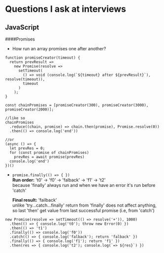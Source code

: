 # Questions I ask at interviews

## JavaScript

####Promises
* How run an array promises one after another? 
~~~~ 
function promiseCreator(timeout) {
  return prevResult =>
    new Promise(resolve =>
      setTimeout(
        () => void (console.log(`${timeout} after ${prevResult}`), resolve(timeout)),
        timeout
      )
    );
}

const chainPromises = [promiseCreator(300), promiseCreator(3000), promiseCreator(2000)];

//like so
chainPromises
  .reduce((chain, promise) => chain.then(promise), Promise.resolve(0))
  .then(() => console.log('end'))
  
//or
(async () => {
  let prevRes = 0;
  for (const promise of chainPromises)
    prevRes = await promise(prevRes)
  console.log('end')
})()  
~~~~ 
* `promise.finally(() => { })`  
  **Run order:** 't0' -> 'f0' -> 'falback' -> 'f1' -> 't2'  
  because 'finally' always run and when we have an error it's run before 'catch'
  
  **Final result:** 'failback'  
  unlike 'try...catch...finally' return from 'finally' does not affect anything, so last 'then' get value from last successful promise (i.e, from 'catch')
~~~~ 
new Promise(resolve => setTimeout(() => resolve('+')), 1000)
  .then(() => { console.log('t0'); throw new Error(0) })
  .then(() => 't1')
  .finally(() => console.log('f0'))
  .catch(() => { console.log('falback'); return 'falback' })
  .finally(() => { console.log('f1'); return 'f1' })
  .then(res => { console.log('t2'); console.log(`=> ${res}`) })
~~~~

